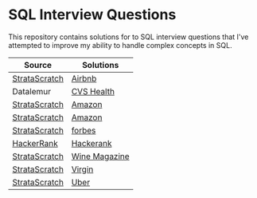# SQL Interview Questions

This repository contains solutions for to SQL interview questions that I've attempted to improve my ability to handle complex concepts in SQL.

| Source | Solutions | 
| -------- | -------- | 
| [StrataScratch](https://www.stratascratch.com/) | [Airbnb](https://github.com/Rejithadas/SQL-Interview-Question/blob/main/Airbnb.pdf) |
| Datalemur | [CVS Health](https://github.com/Rejithadas/StrataScratch-Forbes-SQL-Interview-Questions/files/10716426/CVS.Health.pdf)|
| [StrataScratch](https://www.stratascratch.com/) | [Amazon](https://github.com/Rejithadas/StrataScratch-Forbes-SQL-Interview-Questions/files/10716431/Amazon.2.pdf) |
| [StrataScratch](https://www.stratascratch.com/) | [Amazon](https://github.com/Rejithadas/StrataScratch-Forbes-SQL-Interview-Questions/files/10716433/Amazon.pdf) |
| [StrataScratch](https://www.stratascratch.com/) | [forbes](https://github.com/Rejithadas/StrataScratch-Forbes-SQL-Interview-Questions/files/10716444/forbes.pdf) |
| [HackerRank](https://www.hackerrank.com/) | [Hackerank](https://github.com/Rejithadas/StrataScratch-Forbes-SQL-Interview-Questions/files/10716447/Hackerank1.pdf)|
| [StrataScratch](https://platform.stratascratch.com/coding?code_type=3) | [Wine Magazine](https://github.com/Rejithadas/SQL-Interview-Question/blob/main/wine%20magazine.pdf)|
| [StrataScratch](https://platform.stratascratch.com/coding?code_type=3) | [Virgin](https://github.com/Rejithadas/SQL-Interview-Question/blob/main/virgin.pdf)|
| [StrataScratch](https://platform.stratascratch.com/coding?code_type=3) | [Uber](https://github.com/Rejithadas/SQL-Interview-Question/blob/main/uber.pdf)|

